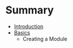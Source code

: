 # Summary

* [Introduction](docs/README.md)
* [Basics](docs/basics/README.md)
   * Creating a Module

